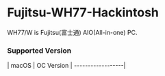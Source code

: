 # Fujitsu-WH77-Hackintosh
WH77/W is Fujitsu(富士通) AIO(All-in-one) PC.
### Supported Version

| macOS | OC Version
| ------------------|
